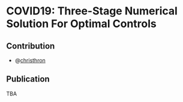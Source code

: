 # COVID19: Three-Stage Numerical Solution For Optimal Controls


## Contribution
- @[christhron](https://github.com/christhron)

## Publication
TBA
